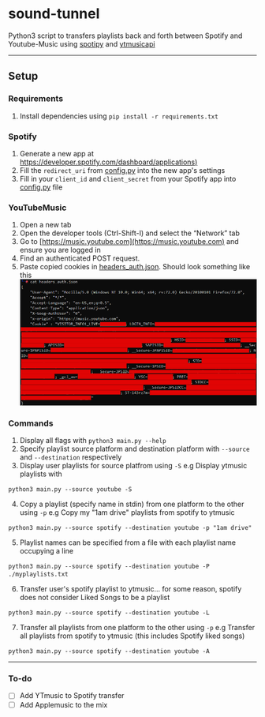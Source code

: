 # sound-tunnel
Python3 script to transfers playlists back and forth between Spotify and Youtube-Music using [spotipy](https://github.com/plamere/spotipy) and [ytmusicapi](https://github.com/sigma67/ytmusicapi)

---
## Setup
### Requirements
1. Install dependencies using `pip install -r requirements.txt`

### Spotify
1. Generate a new app at [https://developer.spotify.com/dashboard/applications)](https://developer.spotify.com/dashboard/applications)
2. Fill the `redirect_uri` from [config.py](./config.py) into the new app's settings
3. Fill in your `client_id` and `client_secret` from your Spotify app into [config.py](./config.py) file 

### YouTubeMusic
1. Open a new tab
2. Open the developer tools (Ctrl-Shift-I) and select the “Network” tab
3. Go to [https://music.youtube.com](https://music.youtube.com) and ensure you are logged in
4. Find an authenticated POST request. 
5. Paste copied cookies in [headers_auth.json](headers_auth.json). Should look something like this
![example image](./image.png "Example img")

### Commands
1. Display all flags with `python3 main.py --help`
2. Specify playlist source platform and destination platform with `--source` and `--destination` respectively
3. Display user playlists for source platfrom using `-S` e.g Display ytmusic playlists with
```
python3 main.py --source youtube -S
```
4. Copy a playlist (specify name in stdin) from one platform to the other using `-p` e.g Copy my "1am drive" playlists from spotify to ytmusic
```
python3 main.py --source spotify --destination youtube -p "1am drive"
```
5. Playlist names can be specified from a file with each playlist name occupying a line
```
python3 main.py --source spotify --destination youtube -P ./myplaylists.txt
```
6. Transfer user's spotify playlist to ytmusic... for some reason, spotify does not consider Liked Songs to be a playlist 
```
python3 main.py --source spotify --destination youtube -L
```
7. Transfer all playlists from one platform to the other using `-p` e.g Transfer all playlists from spotify to ytmusic (this includes Spotify liked songs)
```
python3 main.py --source spotify --destination youtube -A
```
---

### To-do
- [ ] Add YTmusic to Spotify transfer
- [ ] Add Applemusic to the mix
